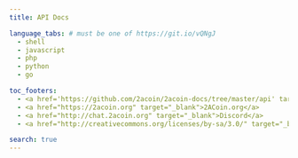 ```yaml
---
title: API Docs

language_tabs: # must be one of https://git.io/vQNgJ
  - shell
  - javascript
  - php
  - python
  - go

toc_footers:
  - <a href='https://github.com/2acoin/2acoin-docs/tree/master/api' target='_blank'>Edit this on GitHub</a>
  - <a href="https://2acoin.org" target="_blank">2ACoin.org</a>
  - <a href="http://chat.2acoin.org" target="_blank">Discord</a>
  - <a href="http://creativecommons.org/licenses/by-sa/3.0/" target="_blank"><img src="/images/cc-by-sa.png" alt="Creative Commons Attribution Share Alike" class="img-license"></a>

search: true
---
```

